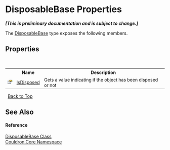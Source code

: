 # DisposableBase Properties
 _**\[This is preliminary documentation and is subject to change.\]**_

The <a href="T_Couldron_Core_DisposableBase">DisposableBase</a> type exposes the following members.


## Properties
&nbsp;<table><tr><th></th><th>Name</th><th>Description</th></tr><tr><td>![Public property](media/pubproperty.gif "Public property")</td><td><a href="P_Couldron_Core_DisposableBase_IsDisposed">IsDisposed</a></td><td>
Gets a value indicating if the object has been disposed or not</td></tr></table>&nbsp;
<a href="#disposablebase-properties">Back to Top</a>

## See Also


#### Reference
<a href="T_Couldron_Core_DisposableBase">DisposableBase Class</a><br /><a href="N_Couldron_Core">Couldron.Core Namespace</a><br />
